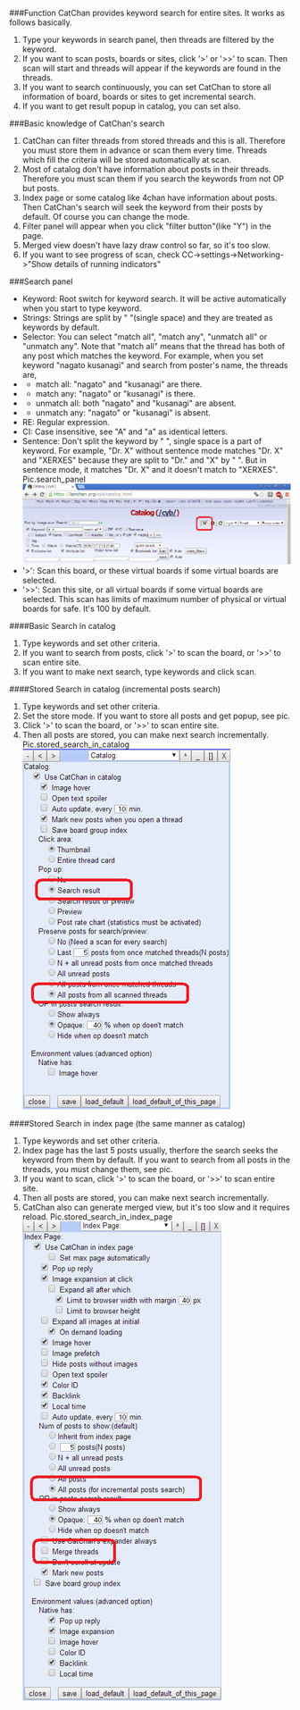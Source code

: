 ###Function
CatChan provides keyword search for entire sites. It works as follows basically.<br>
1. Type your keywords in search panel, then threads are filtered by the keyword.<br>
2. If you want to scan posts, boards or sites, click '>' or '>>' to scan. Then scan will start and threads will appear if the keywords are found in the threads.<br>
3. If you want to search continuously, you can set CatChan to store all information of board, boards or sites to get incremental search.<br>
4. If you want to get result popup in catalog, you can set also.<br>

###Basic knowledge of CatChan's search
1. CatChan can filter threads from stored threads and this is all. Therefore you must store them in advance or scan them every time. Threads which fill the criteria will be stored automatically at scan.
2. Most of catalog don't have information about posts in their threads. Therefore you must scan them if you search the keywords from not OP but posts.
3. Index page or some catalog like 4chan have information about posts. Then CatChan's search will seek the keyword from their posts by default. Of course you can change the mode.
4. Filter panel will appear when you click "filter button"(like "Y") in the page.
5. Merged view doesn't have lazy draw control so far, so it's too slow.
6. If you want to see progress of scan, check CC->settings->Networking->"Show details of running indicators"

###Search panel
- Keyword: Root switch for keyword search. It will be active automatically when you start to type keyword.
- Strings: Strings are split by " "(single space) and they are treated as keywords by default.
- Selector: You can select "match all", "match any", "unmatch all" or "unmatch any". Note that "match all" means that the thread has both of any post which matches the keyword. For example, when you set keyword "nagato kusanagi" and search from poster's name, the threads are,
- - match all: "nagato" and "kusanagi" are there.
- - match any: "nagato" or "kusanagi" is there.
- - unmatch all: both "nagato" and "kusanagi" are absent.
- - unmatch any: "nagato" or "kusanagi" is absent. 
- RE: Regular expression.
- CI: Case insensitive, see "A" and "a" as identical letters.
- Sentence: Don't split the keyword by " ", single space is a part of keyword. For example, "Dr. X" without sentence mode matches "Dr. X" and "XERXES" because they are split to "Dr." and "X" by " ". But in sentence mode, it matches "Dr. X" and it doesn't match to "XERXES".
Pic.search_panel ![Pic.search_panel](https://github.com/DogMan8/CatChan/blob/master/docs/search_panel_0.png)<br>
- '>': Scan this board, or these virtual boards if some virtual boards are selected.
- '>>': Scan this site, or all virtual boards if some virtual boards are selected. This scan has limits of maximum number of physical or virtual boards for safe. It's 100 by default.

####Basic Search in catalog
1. Type keywords and set other criteria.
2. If you want to search from posts, click '>' to scan the board, or '>>' to scan entire site.
3. If you want to make next search, type keywords and click scan.

####Stored Search in catalog (incremental posts search)
1. Type keywords and set other criteria.
2. Set the store mode. If you want to store all posts and get popup, see pic.
3. Click '>' to scan the board, or '>>' to scan entire site.
4. Then all posts are stored, you can make next search incrementally.
Pic.stored_search_in_catalog ![Pic.stored_search_in_catalog](https://github.com/DogMan8/CatChan/blob/master/docs/search_stored_catalog_0.png)<br>

####Stored Search in index page (the same manner as catalog)
1. Type keywords and set other criteria.
2. Index page has the last 5 posts usually, therfore the search seeks the keyword from them by default. If you want to search from all posts in the threads, you must change them, see pic.
3. If you want to scan, click '>' to scan the board, or '>>' to scan entire site.
4. Then all posts are stored, you can make next search incrementally.
5. CatChan also can generate merged view, but it's too slow and it requires reload.
Pic.stored_search_in_index_page ![Pic.stored_search_in_index_page](https://github.com/DogMan8/CatChan/blob/master/docs/search_stored_page_0.png)<br>
